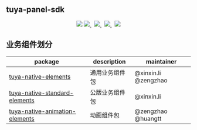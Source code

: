 ## tuya-panel-sdk

<center><p align="center">
  <img src="https://img.shields.io/github/license/tuya/tuya-panel-sdk.svg" />
  <a href="http://commitizen.github.io/cz-cli/" target="_blank">
    <img src="https://img.shields.io/badge/commitizen-friendly-brightgreen.svg?maxAge=2592000" />
  </a>&nbsp;
  <a href="https://conventionalcommits.org" target="_blank">
    <img src="https://img.shields.io/badge/Conventional%20Commits-1.0.0-brightgreen.svg?maxAge=2592000" />
  </a>&nbsp;
  <a href="https://codecov.io/gh/tuya/tuya-panel-sdk" target="_blank">
    <img src="https://codecov.io/gh/tuya/tuya-panel-sdk/graph/badge.svg" />
  </a>&nbsp;
  <img src="https://github.com/TuyaInc/tuya-panel-kit/workflows/Lint%20Code/badge.svg" />
</p>
</center>

## 业务组件划分

| package                                                      | description    | maintainer           |
| ------------------------------------------------------------ | -------------- | -------------------- |
| [tuya-native-elements](packages/tuya-native-elements)        | 通用业务组件包 | @xinxin.li @zengzhao |
| [tuya-native-standard-elements](packages/tuya-native-standard-elementsl) | 公版业务组件包 | @xinxin.li           |
| [tuya-native-animation-elements](packages/tuya-native-animation-elements) | 动画组件包     | @zengzhao @huangtt   |
